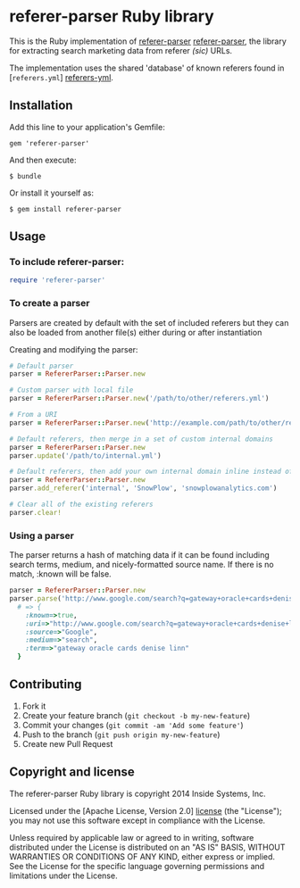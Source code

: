 # referer-parser Ruby library

This is the Ruby implementation of [referer-parser] [referer-parser], the library for extracting search marketing data from referer _(sic)_ URLs.

The implementation uses the shared 'database' of known referers found in [`referers.yml`] [referers-yml].

## Installation

Add this line to your application's Gemfile:

    gem 'referer-parser'

And then execute:

    $ bundle

Or install it yourself as:

    $ gem install referer-parser

## Usage

### To include referer-parser:

```ruby
require 'referer-parser'
```

### To create a parser

Parsers are created by default with the set of included referers but they can also be loaded from another file(s) either during or after instantiation

Creating and modifying the parser:

```ruby
# Default parser
parser = RefererParser::Parser.new

# Custom parser with local file
parser = RefererParser::Parser.new('/path/to/other/referers.yml')

# From a URI
parser = RefererParser::Parser.new('http://example.com/path/to/other/referers.yml')

# Default referers, then merge in a set of custom internal domains
parser = RefererParser::Parser.new
parser.update('/path/to/internal.yml')

# Default referers, then add your own internal domain inline instead of from a file
parser = RefererParser::Parser.new
parser.add_referer('internal', 'SnowPlow', 'snowplowanalytics.com')

# Clear all of the existing referers
parser.clear!
```

### Using a parser

The parser returns a hash of matching data if it can be found including search terms, medium, and nicely-formatted source name.
If there is no match, :known will be false.

```ruby
parser = RefererParser::Parser.new
parser.parse('http://www.google.com/search?q=gateway+oracle+cards+denise+linn&hl=en&client=safari')
  # => {
    :known=>true,
    :uri=>"http://www.google.com/search?q=gateway+oracle+cards+denise+linn&hl=en&client=safari",
    :source=>"Google",
    :medium=>"search",
    :term=>"gateway oracle cards denise linn"
  }
```

## Contributing

1. Fork it
2. Create your feature branch (`git checkout -b my-new-feature`)
3. Commit your changes (`git commit -am 'Add some feature'`)
4. Push to the branch (`git push origin my-new-feature`)
5. Create new Pull Request

## Copyright and license

The referer-parser Ruby library is copyright 2014 Inside Systems, Inc.

Licensed under the [Apache License, Version 2.0] [license] (the "License");
you may not use this software except in compliance with the License.

Unless required by applicable law or agreed to in writing, software
distributed under the License is distributed on an "AS IS" BASIS,
WITHOUT WARRANTIES OR CONDITIONS OF ANY KIND, either express or implied.
See the License for the specific language governing permissions and
limitations under the License.

[referer-parser]: https://github.com/snowplow/referer-parser
[referers-yml]: https://github.com/snowplow/referer-parser/blob/master/referers.yml

[license]: http://www.apache.org/licenses/LICENSE-2.0

